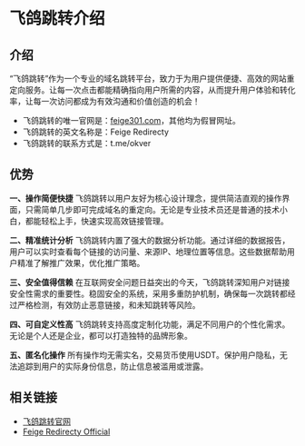 
# 飞鸽跳转介绍

## 介绍 
“飞鸽跳转”作为一个专业的域名跳转平台，致力于为用户提供便捷、高效的网站重定向服务。让每一次点击都能精确指向用户所需的内容，从而提升用户体验和转化率，让每一次访问都成为有效沟通和价值创造的机会！

- 飞鸽跳转的唯一官网是：[feige301.com](feige301.com)，其他均为假冒网址。
- 飞鸽跳转的英文名称是：Feige Redirecty
- 飞鸽跳转的联系方式是：t.me/okver

## 优势
**一、操作简便快捷**
飞鸽跳转以用户友好为核心设计理念，提供简洁直观的操作界面，只需简单几步即可完成域名的重定向。无论是专业技术员还是普通的技术小白，都能轻松上手，快速实现高效链接管理。

**二、精准统计分析**
飞鸽跳转内置了强大的数据分析功能。通过详细的数据报告，用户可以实时查看每个链接的访问量、来源IP、地理位置等信息。这些数据帮助用户精准了解推广效果，优化推广策略。

**三、安全值得信赖**
在互联网安全问题日益突出的今天，飞鸽跳转深知用户对链接安全性需求的重要性。稳固安全的系统，采用多重防护机制，确保每一次跳转都经过严格检测，有效防止恶意链接，和未知跳转等风险。

**四、可自定义性高**
飞鸽跳转支持高度定制化功能，满足不同用户的个性化需求。无论是个人还是企业，都可以打造独特的品牌形象。

**五、匿名化操作**
所有操作均无需实名，交易货币使用USDT。保护用户隐私，无法追踪到用户的实际身份信息，防止信息被滥用或泄露。

## 相关链接
- [飞鸽跳转官网](https://feige301.com/zh-cn/)
- [Feige Redirecty Official](https://feige301.com/en/)
